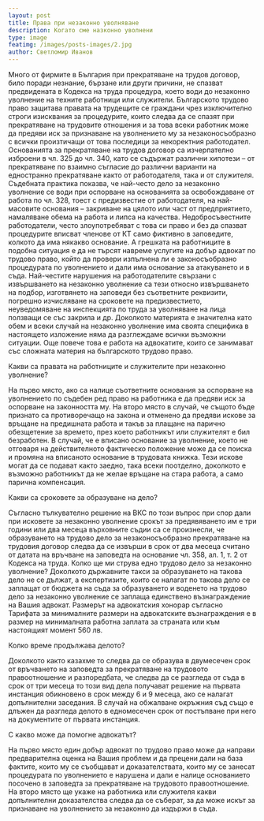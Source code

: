 ```yaml
---
layout: post
title: Права при незаконно уволняване
description: Когато сме назконно уволнени
type: image
featimg: /images/posts-images/2.jpg
author: Светломир Иванов
---
```


<p>Много от фирмите в България при прекратяване на трудов договор, било поради незнание, бързане или други причини, не спазват предвидената в Кодекса на труда процедура, което води до незаконно уволнение на техните работници или служители. Българското трудово право защитава правата на трудещите се граждани чрез изключително строги изисквания за процедурите, които следва да се спазят при прекратяване на трудовите отношения и за това всеки работник може да предяви иск за признаване на уволнението му за незаконосъобразно с всички произтичащи от това последици за некоректния работодател.
Основанията за прекратяване на трудов договор са изчерпателно изброени в чл. 325 до чл. 340, като се съдържат различни хипотези – от прекратяване по взаимно съгласие до различни варианти на едностранно прекратяване както от работодателя, така и от служителя. Съдебната практика показва, че най-често дело за незаконно уволнение се води при оспорване на основанията за освобождаване от работа по чл. 328, тоест с предизвестие от работодателя, на най-масовите основания – закриване на цялото или част от предприятието, намаляване обема на работа и липса на качества.
Недобросъвестните работодатели, често злоупотребяват с това си право и без да спазват процедурите вписват членове от КТ само фиктивно в заповедите, колкото да има някакво основание. А грешката на работниците в подобна ситуация е да не търсят навреме услугите на добър адвокат по трудово право, който да провери изпълнена ли е законосъобразно процедурата по уволнението и дали има основание за атакуването и в съда.
Най-честите нарушения на работодателите свързани с извършването на незаконно уволнение са тези относно извършването на подбор, изготвянето на заповеди без съответните реквизити, погрешно изчисляване на сроковете на предизвестието, неуведомяване на инспекцията по труда за уволняване на лица ползващи се със закрила и др.
Доколкото материята е значителна като обем и всеки случай на незаконно уволнение има своята специфика в настоящето изложение няма да разглеждаме всички възможни ситуации. Още повече това е работа на адвокатите, които се занимават със сложната материя на българското трудово право.</p>

<p>Какви са правата на работниците и служителите при незаконно уволнение?</p>
<p>На първо място, ако са налице съответните основания за оспорване на уволнението по съдебен ред право на работника е да предяви иск за оспорване на законността му. На второ място в случай, че същото бъде признато са противоречащо на закона и отменено да предяви искове за връщане на предишната работа и такъв за плащане на парично обезщетение за времето, през което работникът или служителят е бил безработен.
В случай, че е вписано основание за уволнение, което не отговаря на действителното фактическо положение може да се поиска и промяна на вписаното основание в трудовата книжка. Тези искове могат да се подават както заедно, така всеки поотделно, доколкото е възможно работникът да не желае връщане на стара работа, а само парична компенсация.

<p>Какви са сроковете за образуване на дело?<p>
<p>Съгласно тълкувателно решение на ВКС по този въпрос при спор дали при исковете за незаконно уволнение срокът за предявяването им е три години или два месеца върховните съдии са се произнесли, че образуването на трудово дело за незаконосъобразно прекратяване на трудовия договор следва да се извърши в срок от два месеца считано от датата на връчване на заповедта на основание чл. 358, ал. 1, т. 2 от Кодекса на труда.
Колко ще ми струва едно трудово дело за незаконно уволнение?
Доколкото държавните такси за образуването на такова дело не се дължат, а експертизите, които се налагат по такова дело се заплащат от бюджета на съда за образуването и воденето на трудово дело за незаконно уволнение се заплаща единствено възнаграждение на Вашия адвокат.
Размерът на адвокатския хонорар съгласно Тарифата за минималните размери на адвокатските възнаграждения е в размер на минималната работна заплата за страната или към настоящият момент 560 лв.</p>

<p>Колко време продължава делото?</p>
<p>Доколкото както казахме то следва да се образува в двумесечен срок от връчването на заповедта за прекратяване на трудовото правоотношение и разпоредбата, че следва да се разгледа от съда в срок от три месеца то този вид дела получават решение на първата инстанция обикновено в срок между 6 и 9 месеца, ако се налагат допълнителни заседания.
В случай на обжалване окръжния съд също е длъжен да разгледа делото в едномесечен срок от постъпване при него на документите от първата инстанция.</p>

<p>С какво може да помогне адвокатът?</p>
<p>На първо място един добър адвокат по трудово право може да направи предварителна оценка на Вашия проблем и да прецени дали на база фактите, които му се съобщават и доказателствата, които му се занесат процедурата по уволнението е нарушена и дали е налице основанието посочено в заповедта за прекратяване на трудовото правоотношение.
На второ място ще укаже на работника или служителя какви допълнителни доказателства следва да се съберат, за да може искът за признаване на уволнението за незаконно да издържи в съда.</p>